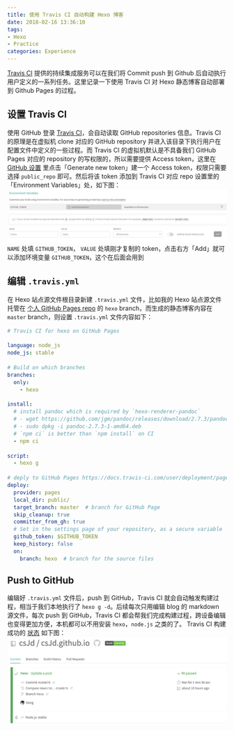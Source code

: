 ```yaml
---
title: 使用 Travis CI 自动构建 Hexo 博客
date: 2018-02-16 13:36:10
tags:
- Hexo
- Practice
categories: Experience
---
```


[Travis CI](https://travis-ci.com/) 提供的持续集成服务可以在我们将 Commit push 到 Github 后自动执行用户定义的一系列任务。这里记录一下使用 Travis CI 对 Hexo 静态博客自动部署到 Github Pages 的过程。

<!--more-->

## 设置 Travis CI

使用 GitHub 登录 [Travis CI](https://travis-ci.com/)，会自动读取 GitHub repositories 信息。Travis CI 的原理是在虚拟机 clone 对应的 GitHub repository 并进入该目录下执行用户在配置文件中定义的一些过程。而 Travis CI 的虚拟机默认是不具备我们 GitHub Pages 对应的 repository 的写权限的，所以需要提供 Access token，这里在 [GitHub 设置](https://github.com/settings/tokens) 里点击「Generate new token」建一个 Access token，权限只需要选择 `public_repo` 即可。然后将该 token 添加到 Travis CI 对应 repo 设置里的「Environment Variables」处，如下图：
![image](https://raw.githubusercontent.com/csJd/res/master/pic/image.ieihyyw7zge.png)
`NAME` 处填 `GITHUB_TOKEN`， `VALUE` 处填刚才复制的 token，点击右方「Add」就可以添加环境变量 `GITHUB_TOKEN`，这个在后面会用到

## 编辑 `.travis.yml`

在 Hexo 站点源文件根目录新建 `.travis.yml` 文件，比如我的 Hexo 站点源文件托管在 [个人 GitHub Pages repo](https://github.com/csJd/csJd.github.io) 的 `hexo` branch，而生成的静态博客内容在 `master` branch，则设置 `.travis.yml` 文件内容如下：

```yml
# Travis CI for hexo on GitHub Pages

language: node_js
node_js: stable

# Build on which branches
branches:
  only:
    - hexo

install:
  # install pandoc which is required by `hexo-renderer-pandoc`
  # - wget https://github.com/jgm/pandoc/releases/download/2.7.3/pandoc-2.7.3-1-amd64.deb
  # - sudo dpkg -i pandoc-2.7.3-1-amd64.deb
  # `npm ci` is better than `npm install` on CI
  - npm ci

script:
  - hexo g

# deply to GitHub Pages https://docs.travis-ci.com/user/deployment/pages/
deploy:
  provider: pages
  local_dir: public/
  target_branch: master  # branch for GitHub Page
  skip_cleanup: true
  committer_from_gh: true
  # Set in the settings page of your repository, as a secure variable
  github_token: $GITHUB_TOKEN
  keep_history: false
  on:
    branch: hexo  # branch for the source files
```

## Push to GitHub

编辑好 `.travis.yml` 文件后，push 到 GitHub，Travis CI 就会自动触发构建过程，相当于我们本地执行了 `hexo g -d`。后续每次只用编辑 blog 的 markdown 源文件，每次 push 到 GitHub，Travis CI 都会帮我们完成构建过程，跨设备编辑也变得更加方便，本机都可以不用安装 `hexo`，`node.js` 之类的了。
Travis CI 构建成功的 [状态](https://travis-ci.com/csJd/csJd.github.io) 如下图：
![image](https://raw.githubusercontent.com/csJd/res/master/pic/image.qg9k3370t5a.png)
